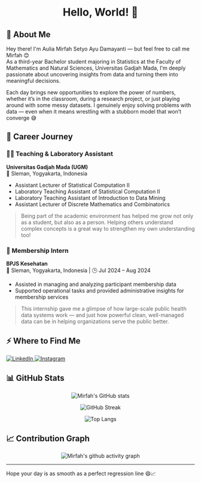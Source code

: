 <h1 align="center">Hello, World! 👋</h1>

## 🌸 About Me

Hey there! I'm Aulia Mirfah Setyo Ayu Damayanti — but feel free to call me Mirfah 😊  
As a third-year Bachelor student majoring in Statistics at the Faculty of Mathematics and Natural Sciences, Universitas Gadjah Mada, I'm deeply passionate about uncovering insights from data and turning them into meaningful decisions.

Each day brings new opportunities to explore the power of numbers, whether it’s in the classroom, during a research project, or just playing around with some messy datasets. I genuinely enjoy solving problems with data — even when it means wrestling with a stubborn model that won’t converge 😅

## 💼 Career Journey

### 🧑‍🏫 Teaching & Laboratory Assistant  
**Universitas Gadjah Mada (UGM)**  
📍 Sleman, Yogyakarta, Indonesia 
- Assistant Lecturer of Statistical Computation II  
- Laboratory Teaching Assistant of Statistical Computation II  
- Laboratory Teaching Assistant of Introduction to Data Mining  
- Assistant Lecturer of Discrete Mathematics and Combinatorics  

> Being part of the academic environment has helped me grow not only as a student, but also as a person. Helping others understand complex concepts is a great way to strengthen my own understanding too!

### 🏥 Membership Intern  
**BPJS Kesehatan**  
📍 Sleman, Yogyakarta, Indonesia | 🕒 Jul 2024 – Aug 2024  
- Assisted in managing and analyzing participant membership data  
- Supported operational tasks and provided administrative insights for membership services

> This internship gave me a glimpse of how large-scale public health data systems work — and just how powerful clean, well-managed data can be in helping organizations serve the public better.


## ⚡️ Where to Find Me

<p align="left">
  <a href="https://www.linkedin.com/in/aulia-mirfah-setyo-ayu-damayanti-71624124a/" target="_blank">
    <img src="https://img.shields.io/badge/LinkedIn-0A66C2?style=for-the-badge&logo=linkedin&logoColor=white" alt="LinkedIn">
  </a>
  <a href="https://www.instagram.com/auliamirfah/" target="_blank">
    <img src="https://img.shields.io/badge/Instagram-E4405F?style=for-the-badge&logo=instagram&logoColor=white" alt="Instagram">
  </a>
</p>


## 📊 GitHub Stats

<p align="center">
  <img src="https://github-readme-stats.vercel.app/api?username=Miwfah08&show_icons=true&theme=rose_pine&hide_title=true" alt="Mirfah's GitHub stats" />
</p>

<p align="center">
  <img src="https://github-readme-streak-stats.herokuapp.com/?user=Miwfah08&theme=rose_pine" alt="GitHub Streak" />
</p>

<p align="center">
  <img src="https://github-readme-stats.vercel.app/api/top-langs/?username=Miwfah08&layout=compact&theme=rose_pine" alt="Top Langs" />
</p>


## 📈 Contribution Graph

<p align="center">
  <img src="https://github-readme-activity-graph.cyclic.app/graph?username=Miwfah08&theme=rose_pine" alt="Mirfah's github activity graph" />
</p>

---

Hope your day is as smooth as a perfect regression line 😄📈
